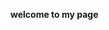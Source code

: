 <!DOCTYPE html>
<html>
  <head>
    <title>mypage</title>
  </head>
  <body>
    <p><b>welcome to my page</b><p>
  </body>

